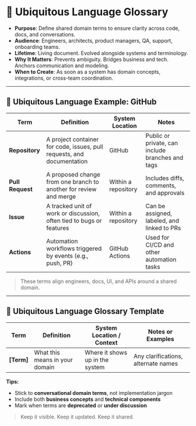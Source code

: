 # 🧠 Ubiquitous Language Glossary

- **Purpose**: Define shared domain terms to ensure clarity across code, docs, and conversations.  
- **Audience**: Engineers, architects, product managers, QA, support, onboarding teams.  
- **Lifetime**: Living document. Evolved alongside systems and terminology.  
- **Why It Matters**: Prevents ambiguity. Bridges business and tech. Anchors communication and modeling.  
- **When to Create**: As soon as a system has domain concepts, integrations, or cross-team coordination.

---

## 📝 Ubiquitous Language Example: GitHub

| Term           | Definition                                                               | System Location     | Notes                                               |
|----------------|--------------------------------------------------------------------------|----------------------|-----------------------------------------------------|
| **Repository** | A project container for code, issues, pull requests, and documentation   | GitHub               | Public or private, can include branches and tags    |
| **Pull Request** | A proposed change from one branch to another for review and merge      | Within a repository  | Includes diffs, comments, and approvals             |
| **Issue**      | A tracked unit of work or discussion, often tied to bugs or features     | Within a repository  | Can be assigned, labeled, and linked to PRs         |
| **Actions**    | Automation workflows triggered by events (e.g., push, PR)                | GitHub Actions       | Used for CI/CD and other automation tasks           |

> These terms align engineers, docs, UI, and APIs around a shared domain.

---

## 📄 Ubiquitous Language Glossary Template

| Term        | Definition                                            | System Location / Context | Notes or Examples                     |
|-------------|--------------------------------------------------------|----------------------------|---------------------------------------|
| **[Term]**  | What this means in your domain                         | Where it shows up in the system | Any clarifications, alternate names   |

**Tips:**
- Stick to **conversational domain terms**, not implementation jargon  
- Include both **business concepts** and **technical components**  
- Mark when terms are **deprecated** or **under discussion**

> Keep it visible. Keep it updated. Keep it shared.
